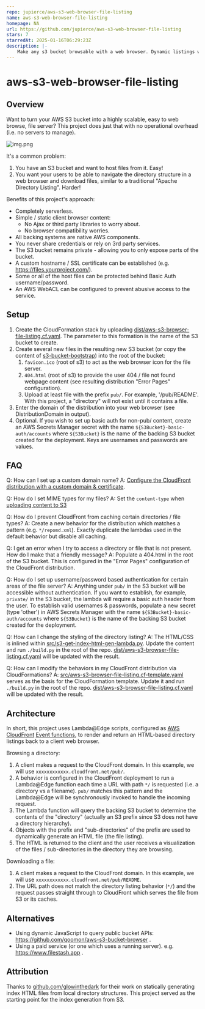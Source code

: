 ```yaml
---
repo: jupierce/aws-s3-web-browser-file-listing
name: aws-s3-web-browser-file-listing
homepage: NA
url: https://github.com/jupierce/aws-s3-web-browser-file-listing
stars: 7
starredAt: 2025-01-16T06:29:23Z
description: |-
    Make any s3 bucket browsable with a web browser. Dynamic listings with no server component. Optionally protect areas of the bucket with basic auth.
---
```


# aws-s3-web-browser-file-listing

## Overview
Want to turn your AWS S3 bucket into a highly scalable, easy to web browse, file server? This project does just that with no operational overhead (i.e. no servers to manage).

![img.png](images/browser-view.png)

It's a common problem: 
1. You have an S3 bucket and want to host files from it. Easy!
2. You want your users to be able to navigate the directory structure in a web browser and download files, similar to a traditional "Apache Directory Listing". Harder!

Benefits of this project's approach:
- Completely serverless.
- Simple / static client browser content:
  - No Ajax or third party libraries to worry about.
  - No browser compatibility worries.
- All backing systems are native AWS components. 
- You never share credentials or rely on 3rd party services. 
- The S3 bucket remains private - allowing you to only expose parts of the bucket.
- A custom hostname / SSL certificate can be established (e.g. https://files.yourproject.com/).
- Some or all of the host files can be protected behind Basic Auth username/password.
- An AWS WebACL can be configured to prevent abusive access to the service.

## Setup
1. Create the CloudFormation stack by uploading [dist/aws-s3-browser-file-listing.cf.yaml](dist/aws-s3-browser-file-listing.cf.yaml). The parameter to this formation is the name of the S3 bucket to create.
2. Create several new files in the resulting new S3 bucket (or copy the content of [s3-bucket-bootstrap](s3-bucket-bootstrap)) into the root of the bucket:
   1. `favicon.ico` (root of s3) to act as the web browser icon for the file server.
   2. `404.html` (root of s3) to provide the user 404 / file not found webpage content (see resulting distribution "Error Pages" configuration).
   3. Upload at least file with the prefix `pub/`. For example, '/pub/README'. With this project, a "directory" will not exist until it contains a file.
3. Enter the domain of the distribution into your web browser (see DistributionDomain in output). 
4. Optional. If you wish to set up basic auth for non-pub/ content, create an AWS Secrets Manager secret with the name `${S3Bucket}-basic-auth/accounts` where `${S3Bucket}` is the name of the backing S3 bucket created for the deployment. Keys are usernames and passwords are values. 

## FAQ
Q: How can I set up a custom domain name?
A: [Configure the CloudFront distribution with a custom domain & certificate](https://docs.aws.amazon.com/AmazonCloudFront/latest/DeveloperGuide/CNAMEs.html).

Q: How do I set MIME types for my files?
A: Set the `content-type` when [uploading content to S3](https://docs.aws.amazon.com/AmazonCloudFront/latest/DeveloperGuide/AddingObjects.html)

Q: How do I prevent CloudFront from caching certain directories / file types?
A: Create a new behavior for the distribution which matches a pattern (e.g. `*/repomd.xml`). Exactly duplicate the lambdas used in the default behavior but disable all caching.

Q: I get an error when I try to access a directory or file that is not present. How do I make that a friendly message?
A: Populate a 404.html in the root of the S3 bucket. This is configured in the "Error Pages" configuration of the CloudFront distribution.

Q: How do I set up username/password based authentication for certain areas of the file server?
A: Anything under `pub/` in the S3 bucket will be accessible without authentication. If you want to establish, for example, `private/` in the S3 bucket, the lambda will require a basic auth header from the user. To establish valid usernames & passwords, populate a new secret (type 'other') in AWS Secrets Manager with the name `${S3Bucket}-basic-auth/accounts` where `${S3Bucket}` is the name of the backing S3 bucket created for the deployment. 

Q: How can I change the styling of the directory listing?
A: The HTML/CSS is inlined within [src/s3-get-index-html-gen-lambda.py](src/s3-get-index-html-gen-lambda.py). Update the content and run `./build.py` in the root of the repo. [dist/aws-s3-browser-file-listing.cf.yaml](dist/aws-s3-browser-file-listing.cf.yaml) will be updated with the result.

Q: How can I modify the behaviors in my CloudFront distribution via CloudFormations?
A: [src/aws-s3-browser-file-listing.cf-template.yaml](src/aws-s3-browser-file-listing.cf-template.yaml) serves as the basis for the CloudFormation template. Update it and run `./build.py` in the root of the repo. [dist/aws-s3-browser-file-listing.cf.yaml](dist/aws-s3-browser-file-listing.cf.yaml) will be updated with the result.

## Architecture
In short, this project uses Lambda@Edge scripts, configured as [AWS CloudFront](https://aws.amazon.com/cloudfront/) [Event functions](https://docs.aws.amazon.com/AmazonCloudFront/latest/DeveloperGuide/lambda-cloudfront-trigger-events.html), to render and return an HTML-based directory listings back to a client web browser. 

Browsing a directory:
1. A client makes a request to the CloudFront domain. In this example, we will use `xxxxxxxxxxxx.cloudfront.net/pub/`.
2. A behavior is configured in the CloudFront deployment to run a Lambda@Edge function each time a URL with path `*/` is requested (i.e. a directory vs a filename). `pub/` matches this pattern and the Lambda@Edge will be synchronously invoked to handle the incoming request.
3. The Lambda function will query the backing S3 bucket to determine the contents of the "directory" (actually an S3 prefix since S3 does not have a directory hierarchy).
4. Objects with the prefix and "sub-directories" of the prefix are used to dynamically generate an HTML file (the file listing).
5. The HTML is returned to the client and the user receives a visualization of the files / sub-directories in the directory they are browsing.

Downloading a file:
1. A client makes a request to the CloudFront domain. In this example, we will use `xxxxxxxxxxxx.cloudfront.net/pub/README`.
2. The URL path does not match the directory listing behavior (`*/`) and the request passes straight through to CloudFront which serves the file from S3 or its caches.

## Alternatives
- Using dynamic JavaScript to query public bucket APIs: https://github.com/qoomon/aws-s3-bucket-browser .
- Using a paid service (or one which uses a running server). e.g. https://www.filestash.app .

## Attribution
Thanks to [github.com/glowinthedark](https://gist.github.com/glowinthedark/625eb4caeca12c5aa52778a3b4b0adb4/d245a5c53e935f03b08e528f0b79c66e58823987) for their work on statically generating index HTML files from local directory structures. This project served as the starting point for the index generation from S3.

